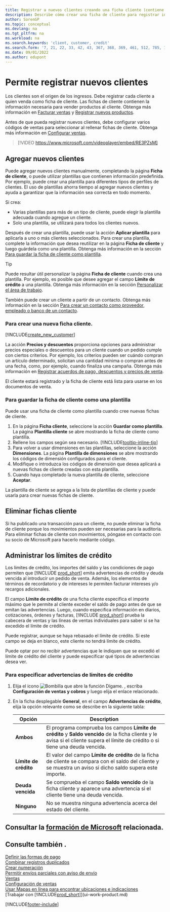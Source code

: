 ```yaml
---
title: Registrar a nuevos clientes creando una ficha cliente (contiene vídeo)
description: Describe cómo crear una ficha de cliente para registrar información acerca de cada cliente nuevo o existente a los que venda productos.
author: SorenGP
ms.topic: conceptual
ms.devlang: na
ms.tgt_pltfrm: na
ms.workload: na
ms.search.keywords: 'client, customer, credit'
ms.search.form: '7, 21, 22, 33, 42, 43, 367, 368, 369, 461, 512, 785, 1330, 1380, 1381, 1382, 1627, 2107, 7177, 9080, 9081, 9084, 9301, 9305'
ms.date: 09/01/2022
ms.author: edupont
---
```

# <a name="register-new-customers"></a><a name="register-new-customers"></a>Permite registrar nuevos clientes

Los clientes son el origen de los ingresos. Debe registrar cada cliente a quien venda como ficha de cliente. Las fichas de cliente contienen la información necesaria para vender productos al cliente. Obtenga más información en [Facturar ventas](sales-how-invoice-sales.md) y [Registrar nuevos productos](inventory-how-register-new-items.md).  

Antes de que pueda registrar nuevos clientes, debe configurar varios códigos de ventas para seleccionar al rellenar fichas de cliente. Obtenga más información en [Configurar ventas](sales-setup-sales.md).


> [!VIDEO https://www.microsoft.com/videoplayer/embed/RE3PZsM]

## <a name="adding-new-customers"></a><a name="adding-new-customers"></a>Agregar nuevos clientes

Puede agregar nuevos clientes manualmente, completando la página **Ficha de cliente**, o puede utilizar plantillas que contienen información predefinida. Por ejemplo, puede crear una plantilla para diferentes tipos de perfiles de clientes. El uso de plantillas ahorra tiempo al agregar nuevos clientes y ayuda a garantizar que la información sea correcta en todo momento. 

Si crea:
* Varias plantillas para más de un tipo de cliente, puede elegir la plantilla adecuada cuando agregue un cliente.
* Solo una plantilla, se utilizará para todos los clientes nuevos. 

Después de crear una plantilla, puede usar la acción **Aplicar plantilla** para aplicarla a uno o más clientes seleccionados. Para crear una plantilla, complete la información que desea reutilizar en la página **Ficha de cliente** y luego guárdela como una plantilla. Obtenga más información en la sección [Para guardar la ficha de cliente como plantilla](sales-how-register-new-customers.md#to-save-the-customer-card-as-a-template).

> [!TIP]
> Puede resultar útil personalizar la página **Ficha de cliente** cuando crea una plantilla. Por ejemplo, es posible que desee agregar el campo **Límite de crédito** a una plantilla. Obtenga más información en la sección [Personalizar el área de trabajo](/dynamics365/business-central/ui-personalization-user#to-start-personalizing-a-page-through-the-personalizing-banner).

También puede crear un cliente a partir de un contacto. Obtenga más información en la sección [Para crear un contacto como proveedor, empleado o banco de un contacto](marketing-create-contact-companies.md#to-create-a-customer-vendor-employee-or-bank-account-from-a-contact).  

### <a name="to-create-a-new-customer-card"></a><a name="to-create-a-new-customer-card"></a>Para crear una nueva ficha cliente.

[!INCLUDE[create_new_customer](includes/create_new_customer.md)]

La acción **Precios y descuentos** proporciona opciones para administrar precios especiales o descuentos para un cliente cuando un pedido cumple con ciertos criterios. Por ejemplo, los criterios pueden ser cuándo compran un artículo determinado, solicitan una cantidad mínima o compran antes de una fecha, como, por ejemplo, cuando finaliza una campaña. Obtenga más información en [Registrar acuerdos de pago, descuentos y precios de venta](sales-how-record-sales-price-discount-payment-agreements.md).

El cliente estará registrado y la ficha de cliente está lista para usarse en los documentos de venta.  

### <a name="to-save-the-customer-card-as-a-template"></a><a name="to-save-the-customer-card-as-a-template"></a>Para guardar la ficha de cliente como una plantilla

Puede usar una ficha de cliente como plantilla cuando cree nuevas fichas de cliente.

1. En la página **Ficha cliente**, seleccione la acción **Guardar como plantilla**. La página **Plantilla cliente** se abre mostrando la ficha de cliente como plantilla.
2. Rellene los campos según sea necesario. [!INCLUDE[tooltip-inline-tip](includes/tooltip-inline-tip_md.md)]
3. Para volver a usar dimensiones en las plantillas, seleccione la acción **Dimensiones**. La página **Plantilla de dimensiones** se abre mostrando los códigos de dimensión configurados para el cliente.
4. Modifique o introduzca los códigos de dimensión que desea aplicará a nuevas fichas de cliente creadas con esta plantilla.  
5. Cuando haya completado la nueva plantilla de cliente, seleccione **Aceptar**.

La plantilla de cliente se agrega a la lista de plantillas de cliente y puede usarla para crear nuevas fichas de cliente.

## <a name="deleting-customer-cards"></a><a name="deleting-customer-cards"></a>Eliminar fichas cliente

Si ha publicado una transacción para un cliente, no puede eliminar la ficha de cliente porque los movimientos pueden ser necesarias para la auditoría. Para eliminar fichas de cliente con movimientos, póngase en contacto con su socio de Microsoft para hacerlo mediante código.  

## <a name="managing-credit-limits"></a><a name="managing-credit-limits"></a>Administrar los límites de crédito

Los límites de crédito, los importes del saldo y las condiciones de pago permiten que [!INCLUDE [prod_short](includes/prod_short.md)] emita advertencias de crédito y deuda vencida al introducir un pedido de venta. Además, los elementos de términos de recordatorio y de intereses le permiten facturar intereses y/o recargos adicionales.  

El campo **Límite de crédito** de una ficha cliente especifica el importe máximo que le permite al cliente exceder el saldo de pago antes de que se emitan las advertencias. Luego, cuando especifica información en diarios, cotizaciones, órdenes y facturas, [!INCLUDE [prod_short](includes/prod_short.md)] prueba la cabecera de ventas y las líneas de ventas individuales para saber si se ha excedido el límite de crédito.

Puede registrar, aunque se haya rebasado el límite de crédito. Si este campo se deja en blanco, este cliente no tendrá límite de crédito.  

Puede optar por no recibir advertencias que le indiquen que se excedió el límite de crédito del cliente y puede especificar qué tipos de advertencias desea ver.

### <a name="to-specify-credit-limit-warnings"></a><a name="to-specify-credit-limit-warnings"></a>Para especificar advertencias de límites de crédito

1. Elija el icono ![Bombilla que abre la función Dígame.](media/ui-search/search_small.png "Dígame qué desea hacer") , escriba **Configuración de ventas y cobros** y luego elija el enlace relacionado.

2. En la ficha desplegable **General**, en el campo **Advertencias de crédito**, elija la opción relevante como se describe en la siguiente tabla:

    |Opción| Description|
    |------|------------|
    |**Ambos**| El programa comprueba los campos **Límite de crédito** y **Saldo vencido** de la ficha cliente y le avisa si el cliente supera el límite de crédito o si tiene una deuda vencida.|
    |**Límite de crédito**|El valor del campo **Límite de crédito** de la ficha de cliente se compara con el saldo del cliente y se muestra un aviso si dicho saldo supera este importe.|
    |**Deuda vencida**|Se comprueba el campo **Saldo vencido** de la ficha cliente y aparece una advertencia si el cliente tiene una deuda vencida.|
    |**Ninguno**|No se muestra ninguna advertencia acerca del estado del cliente.|

## <a name="see-related-microsoft-training"></a><a name="see-related-microsoft-training"></a>Consultar la [formación de Microsoft](/training/modules/trade-master-data-dynamics-365-business-central/) relacionada.

## <a name="see-also"></a><a name="see-also"></a>Consulte también .

[Definir las formas de pago](finance-payment-methods.md)  
[Combinar registros duplicados](sales-how-merge-duplicate-records.md)  
[Crear numeración](ui-create-number-series.md)  
[Permitir envíos parciales con aviso de envío](sales-how-send-partial-shipments.md)  
[Ventas](sales-manage-sales.md)  
[Configuración de ventas](sales-setup-sales.md)  
[Usar Mapas en línea para encontrar ubicaciones e indicaciones](across-online-maps.md)  
[Trabajar con [!INCLUDE[prod_short](includes/prod_short.md)]](ui-work-product.md)  

[!INCLUDE[footer-include](includes/footer-banner.md)]
